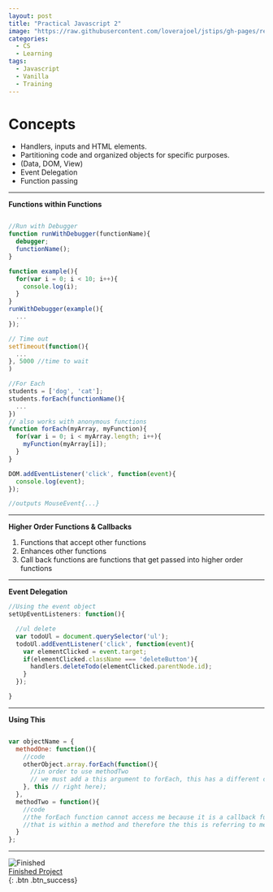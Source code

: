 ```yaml
---
layout: post
title: "Practical Javascript 2"
image: "https://raw.githubusercontent.com/loverajoel/jstips/gh-pages/resources/jstips-header-blog.gif"
categories:
  - CS
  - Learning
tags:
  - Javascript
  - Vanilla
  - Training
---
```


# Concepts  

* Handlers, inputs and HTML elements.
* Partitioning code and organized objects for specific purposes.
* (Data, DOM, View)
* Event Delegation  
* Function passing

---
**Functions within Functions**  

```javascript

//Run with Debugger
function runWithDebugger(functionName){
  debugger;
  functionName();
}

function example(){
  for(var i = 0; i < 10; i++){
    console.log(i);
  }  
}
runWithDebugger(example(){
  ...
});

// Time out
setTimeout(function(){
  ...
}, 5000 //time to wait
)

//For Each
students = ['dog', 'cat'];
students.forEach(functionName(){
  ...
})
// also works with anonymous functions
function forEach(myArray, myFunction){
  for(var i = 0; i < myArray.length; i++){
    myFunction(myArray[i]);
  }
}

DOM.addEventListener('click', function(event){
  console.log(event);
});

//outputs MouseEvent{...}
```

---
**Higher Order Functions & Callbacks**

1. Functions that accept other functions
2. Enhances other functions
3. Call back functions are functions that get passed into higher order functions

---

**Event Delegation**

```javascript
//Using the event object
setUpEventListeners: function(){

  //ul delete
  var todoUl = document.querySelector('ul');
  todoUl.addEventListener('click', function(event){
    var elementClicked = event.target;
    if(elementClicked.className === 'deleteButton'){
      handlers.deleteTodo(elementClicked.parentNode.id);
    }
  });

}
```
---
**Using This**

```javascript

var objectName = {
  methodOne: function(){
    //code
    otherObject.array.forEach(function(){
      //in order to use methodTwo
      // we must add a this argument to forEach, this has a different context
    }, this // right here);
  },
  methodTwo = function(){
    //code
    //the forEach function cannot access me because it is a callback function
    //that is within a method and therefore the this is referring to methodOne
  }  
};
```
---

![Finished](http://i.imgur.com/W43ndvV.png)  
[Finished Project](https://plnkr.co/edit/XGzJDb?p=info)  
{: .btn .btn_success}  
